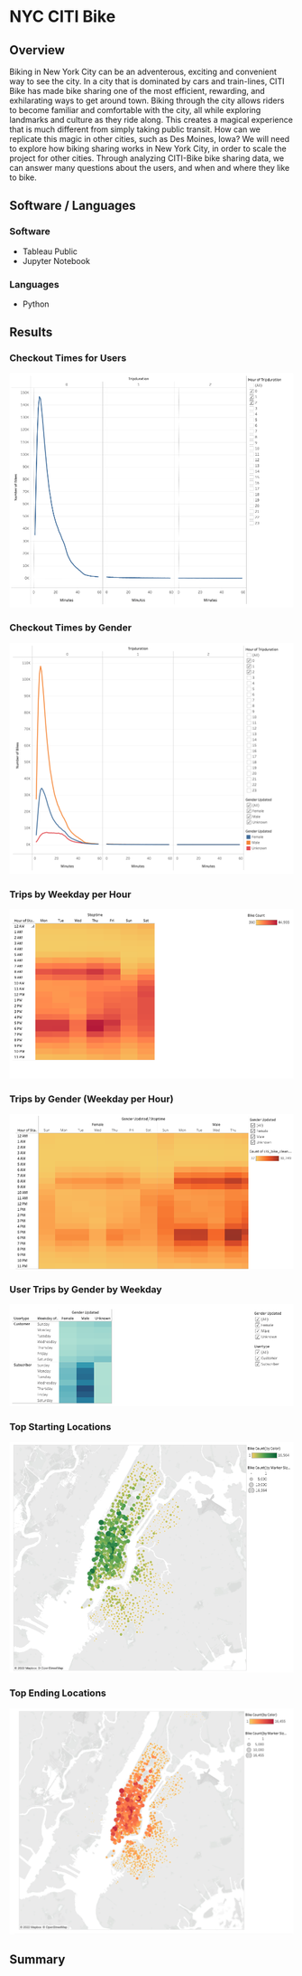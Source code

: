 # NYC CITI Bike


## Overview

Biking in New York City can be an adventerous, exciting and convenient way to see the city.  In a city that is dominated by cars and train-lines, CITI Bike has made bike sharing one of the most efficient, rewarding, and exhilarating ways to get around town.  Biking through the city allows riders to become familiar and comfortable with the city, all while exploring landmarks and culture as they ride along.  This creates a magical experience that is much different from simply taking public transit.  How can we replicate this magic in other cities, such as Des Moines, Iowa?  We will need to explore how biking sharing works in New York City, in order to scale the project for other cities.  Through analyzing CITI-Bike bike sharing data, we can answer many questions about the users, and when and where they like to bike. 


## Software / Languages

### Software
- Tableau Public
- Jupyter Notebook

### Languages
- Python


## Results

### Checkout Times for Users

![checkout times](Resources/checkouttimesbyusers.png)

### Checkout Times by Gender

![checkout times](Resources/checkouttimesbygender.png)

### Trips by Weekday per Hour

![checkout times](Resources/tripsbyweekday.png)

### Trips by Gender (Weekday per Hour)


![checkout times](Resources/tripsbygender.png)


### User Trips by Gender by Weekday

![checkout times](Resources/Usertripsbygender.png)

### Top Starting Locations

![checkout times](Resources/topstartinglocations.png)

### Top Ending Locations

![checkout times](Resources/topendinglocations.png)



## Summary
